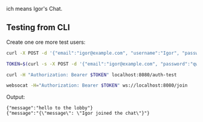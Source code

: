 ich means Igor's Chat.

## Testing from CLI

Create one ore more test users:
```bash
curl -X POST -d '{"email":"igor@example.com", "username":"Igor", "password":"qwerty123456"}' localhost:8080/createUser
```

```bash
TOKEN=$(curl -s -X POST -d '{"email":"igor@example.com", "password":"qwerty123456"}' localhost:8080/login | jq -r '.token')
```

```bash
curl -H "Authorization: Bearer $TOKEN" localhost:8080/auth-test
```

```bash
websocat -H="Authorization: Bearer $TOKEN" ws://localhost:8080/join
```

Output:

```
{"message":"hello to the lobby"}
{"message":"{\"message\": \"Igor joined the chat\"}"}
```